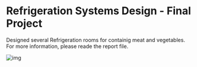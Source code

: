 # Refrigeration Systems Design - Final Project
Designed several Refrigeration rooms for containig meat and vegetables.
For more information, please reade the report file.

![img](https://raw.githubusercontent.com/<MoFattahi>/<Python_Scripts>/<main>/<Refrigeration_FinalProject/img1.png/>)

